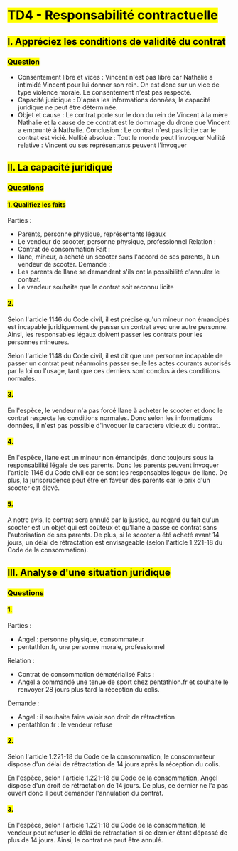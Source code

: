 # <mark class="hltr-purple format">TD4 - Responsabilité contractuelle</mark>

## <mark class="hltr-green format">l. Appréciez les conditions de validité du contrat</mark>

### <mark class="hltr-pink format">Question</mark>
- Consentement libre et vices : Vincent n'est pas libre car Nathalie a intimidé Vincent pour lui donner son rein. On est donc sur un vice de type violence morale. Le consentement n'est pas respecté.
- Capacité juridique : D'après les informations données, la capacité juridique ne peut être déterminée.
- Objet et cause : Le contrat porte sur le don du rein de Vincent à la mère Nathalie et la cause de ce contrat est le dommage du drone que Vincent a emprunté à Nathalie.
Conclusion : Le contrat n'est pas licite car le contrat est vicié.
Nullité absolue : Tout le monde peut l'invoquer
Nullité relative : Vincent ou ses représentants peuvent l'invoquer

## <mark class="hltr-green format">ll. La capacité juridique</mark>

### <mark class="hltr-pink format">Questions</mark>

#### <mark class="hltr-blue format">1. Qualifiez les faits</mark>

Parties :
- Parents, personne physique, représentants légaux
- Le vendeur de scooter, personne physique, professionnel
Relation :
- Contrat de consommation
Fait : 
- Ilane, mineur, a acheté un scooter sans l'accord de ses parents, à un vendeur de scooter.
Demande :
- Les parents de Ilane se demandent s'ils ont la possibilité d'annuler le contrat.
- Le vendeur souhaite que le contrat soit reconnu licite
#### <mark class="hltr-blue format">2.</mark>

Selon l'article 1146 du Code civil, il est précisé qu'un mineur non émancipés est incapable juridiquement
de passer un contrat avec une autre personne. Ainsi, les responsables légaux doivent passer les contrats pour les personnes mineures.

Selon l'article 1148 du Code civil, il est dit que une personne incapable de passer un contrat peut néanmoins passer seule les actes courants autorisés par la loi ou l'usage, tant que ces derniers sont conclus à des conditions normales.

#### <mark class="hltr-blue format">3.</mark>

En l'espèce, le vendeur n'a pas forcé Ilane à acheter le scooter et donc le contrat respecte les conditions normales. Donc selon les informations données, il n'est pas possible d'invoquer le caractère vicieux du contrat.

#### <mark class="hltr-blue format">4.</mark>

En l'espèce, Ilane est un mineur non émancipés, donc toujours sous la responsabilité légale de ses parents. Donc les parents peuvent invoquer l'article 1146 du Code civil car ce sont les responsables légaux de Ilane. De plus, la jurisprudence peut être en faveur des parents car le prix d'un scooter est élevé.

#### <mark class="hltr-blue format">5.</mark>

A notre avis, le contrat sera annulé par la justice, au regard du fait qu'un scooter est un objet qui est coûteux et qu'Ilane a passé ce contrat sans l'autorisation de ses parents. De plus, si le scooter a été acheté avant 14 jours, un délai de rétractation est envisageable (selon l'article 1.221-18 du Code de la consommation).

## <mark class="hltr-green format">lll. Analyse d'une situation juridique</mark>

### <mark class="hltr-pink format">Questions</mark>
#### <mark class="hltr-blue format">1.</mark>
Parties :
- Angel : personne physique, consommateur
- pentathlon.fr, une personne morale, professionnel

Relation : 
- Contrat de consommation dématérialisé
Faits : 
- Angel a commandé une tenue de sport chez pentathlon.fr et souhaite le renvoyer 28 jours plus tard la réception du colis.

Demande : 
- Angel : il souhaite faire valoir son droit de rétractation
- pentathlon.fr : le vendeur refuse
#### <mark class="hltr-blue format">2.</mark>

Selon l'article 1.221-18 du Code de la consommation, le consommateur dispose d'un délai de rétractation de 14 jours après la réception du colis.

En l'espèce, selon l'article 1.221-18 du Code de la consommation, Angel dispose d'un droit de rétractation de 14 jours. De plus, ce dernier ne l'a pas ouvert donc il peut demander l'annulation du contrat.

#### <mark class="hltr-blue format">3.</mark>

En l'espèce, selon l'article 1.221-18 du Code de la consommation, le vendeur peut refuser le délai de rétractation si ce dernier étant dépassé de plus de 14 jours. Ainsi, le contrat ne peut être annulé.